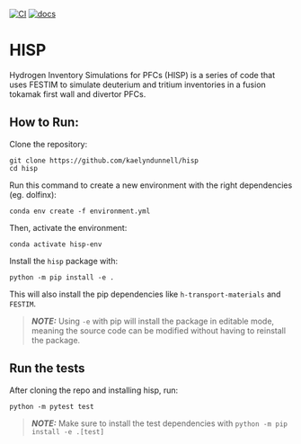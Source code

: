 [![CI](https://github.com/kaelyndunnell/hisp/actions/workflows/ci.yml/badge.svg)](https://github.com/kaelyndunnell/hisp/actions/workflows/ci.yml)
[![docs](https://readthedocs.org/projects/hisp/badge/?version=latest)](https://hisp.readthedocs.io/en/latest/)

# HISP

Hydrogen Inventory Simulations for PFCs (HISP) is a series of code that uses FESTIM to simulate deuterium and tritium inventories in a fusion tokamak first wall and divertor PFCs. 

## How to Run:

Clone the repository:

```
git clone https://github.com/kaelyndunnell/hisp
cd hisp
```

Run this command to create a new environment with the right dependencies (eg. dolfinx):
```
conda env create -f environment.yml
```

Then, activate the environment:
```
conda activate hisp-env
```


Install the `hisp` package with:

```
python -m pip install -e .
```

This will also install the pip dependencies like `h-transport-materials` and `FESTIM`.

> **_NOTE:_**  Using `-e` with pip will install the package in editable mode, meaning the source code can be modified without having to reinstall the package.

## Run the tests

After cloning the repo and installing hisp, run:

```
python -m pytest test
```

> **_NOTE:_**  Make sure to install the test dependencies with `python -m pip install -e .[test]`
